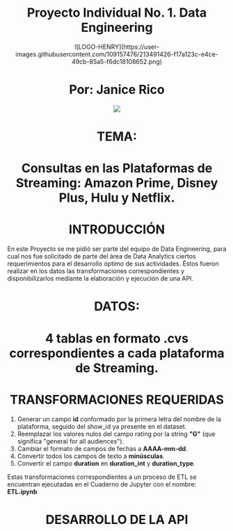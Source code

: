 ## <h1 align=center> Proyecto Individual No. 1. Data Engineering

<p align="center">
![LOGO-HENRY](https://user-images.githubusercontent.com/109157476/213491426-f17a123c-e4ce-49cb-85a5-f6dc18108652.png)
</p>

# <h1 align=center> Por: Janice Rico

<p align="center">
<img src=https://github.com/janicerico/PI01_Data-Engineering/blob/main/Images/big%20data.jpg>
</p>

## <h1 align=center> TEMA:
# <h1 align=center> Consultas en las Plataformas de Streaming: Amazon Prime, Disney Plus, Hulu y Netflix. 

 ## <h1 align=center> INTRODUCCIÓN
 
En este Proyecto se me pidió ser parte del equipo de Data Engineering, para cual nos fue solicitado de parte del área de Data Analytics ciertos requerimientos para el desarrollo óptimo de sus actividades. Éstos fueron realizar en los datos las transformaciones correspondientes y disponibilizarlos mediante la elaboración y ejecución de una API.

# <h1 align=center> DATOS: 
<h1 align=center> 4 tablas en formato .cvs correspondientes a cada plataforma de Streaming.
 
## <h1 align=center> TRANSFORMACIONES REQUERIDAS
 
1. Generar un campo **id** conformado por la primera letra del nombre de la plataforma, seguido del show_id ya presente en el dataset.
2. Reemplazar los valores nulos del campo rating por la string **"G"** (que significa "general for all audiences").
3. Cambiar el formato de campos de fechas a **AAAA-mm-dd**.
4. Convertir todos los campos de texto a **minúsculas**.
5. Convertir el campo **duration** en **duration_int** y **duration_type**.

Estas transformaciones correspondientes a un proceso de ETL se encuentran ejecutadas en el Cuaderno de Jupyter con el nombre: **ETL.ipynb**
 
## <h1 align=center> DESARROLLO DE LA API


